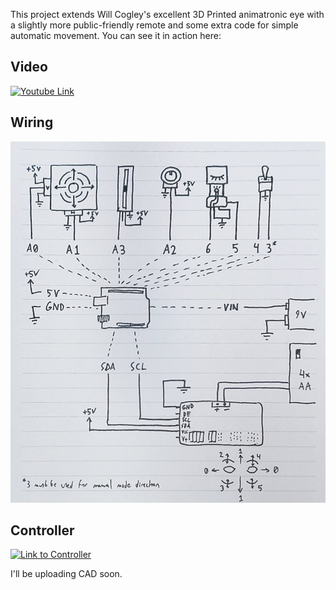 This project extends Will Cogley's excellent 3D Printed animatronic eye with a slightly more public-friendly remote and some extra code for simple automatic movement.
You can see it in action here:

## Video
[![Youtube Link](https://img.youtube.com/vi/J1yxJr_xqg0/0.jpg)](https://www.youtube.com/watch?v=J1yxJr_xqg0)

## Wiring
![Wiring Diagram](Wiring%20Diagram.jpg)

## Controller
[![Link to Controller](https://media.printables.com/media/prints/295201/images/2590332_9bb9350d-d291-4360-98ad-59cf4fd4e387/thumbs/cover/640x480/jpg/pxl_20221013_200802915.webp)](https://www.printables.com/model/295201-animatronic-eye-controller-sized-for-general-publi)

I'll be uploading CAD soon.
